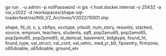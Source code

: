 go run . -u admin -p notPassword -n gis -t host.docker.internal -o 25432 -a nsi_v2022 -d /workspaces/shape-sql-loader/test/nsi/NSI_V2_Archives/V2022/15001.shp

shape, fd_id, x, y, cbfips, occtype, yrbuilt, num_story, resunits, stacked, source, empnum, teachers, students, sqft, pop2amu65, pop2amo65, pop2pmu65, pop2pmo65, st_damcat, basement, bldgtype, found_ht, found_type, val_struct, val_cont, val_vehic, med_yr_blt, fipsentry, firmzone, o65disable, u65disable, ground_elv
